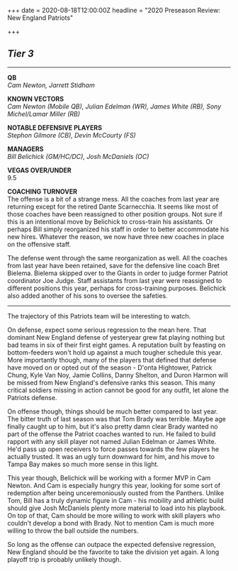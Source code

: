 +++
date = 2020-08-18T12:00:00Z
headline = "2020 Preseason Review: New England Patriots"

+++
## _Tier 3_

***

**QB**  
_Cam Newton, Jarrett Stidham_

**KNOWN VECTORS**  
_Cam Newton (Mobile QB), Julian Edelman (WR), James White (RB), Sony Michel/Lamar Miller (RB)_

**NOTABLE DEFENSIVE PLAYERS**  
_Stephon Gilmore (CB), Devin McCourty (FS)_

**MANAGERS**  
_Bill Belichick (GM/HC/DC), Josh McDaniels (OC)_

**VEGAS OVER/UNDER**  
9\.5

**COACHING TURNOVER**  
The offense is a bit of a strange mess. All the coaches from last year are returning except for the retired Dante Scarnecchia. It seems like most of those coaches have been reassigned to other position groups. Not sure if this is an intentional move by Belichick to cross-train his assistants. Or perhaps Bill simply reorganized his staff in order to better accommodate his new hires. Whatever the reason, we now have three new coaches in place on the offensive staff.

The defense went through the same reorganization as well. All the coaches from last year have been retained, save for the defensive line coach Bret Bielema. Bielema skipped over to the Giants in order to judge former Patriot coordinator Joe Judge. Staff assistants from last year were reassigned to different positions this year, perhaps for cross-training purposes. Belichick also added another of his sons to oversee the safeties.

***

The trajectory of this Patriots team will be interesting to watch.

On defense, expect some serious regression to the mean here. That dominant New England defense of yesteryear grew fat playing nothing but bad teams in six of their first eight games. A reputation built by feasting on bottom-feeders won't hold up against a much tougher schedule this year. More importantly though, many of the players that defined that defense have moved on or opted out of the season - D'onta Hightower, Patrick Chung, Kyle Van Noy, Jamie Collins, Danny Shelton, and Duron Harmon will be missed from New England's defensive ranks this season. This many critical soldiers missing in action cannot be good for any outfit, let alone the Patriots defense.

On offense though, things should be much better compared to last year. The bitter truth of last season was that Tom Brady was terrible. Maybe age finally caught up to him, but it's also pretty damn clear Brady wanted no part of the offense the Patriot coaches wanted to run. He failed to build rapport with any skill player not named Julian Edelman or James White. He'd pass up open receivers to force passes towards the few players he actually trusted. It was an ugly turn downward for him, and his move to Tampa Bay makes so much more sense in this light.

This year though, Belichick will be working with a former MVP in Cam Newton. And Cam is especially hungry this year, looking for some sort of redemption after being unceremoniously ousted from the Panthers. Unlike Tom, Bill has a truly dynamic figure in Cam - his mobility and athletic build should give Josh McDaniels plenty more material to load into his playbook. On top of that, Cam should be more willing to work with skill players who couldn't develop a bond with Brady. Not to mention Cam is much more willing to throw the ball outside the numbers.

So long as the offense can outpace the expected defensive regression, New England should be the favorite to take the division yet again. A long playoff trip is probably unlikely though.